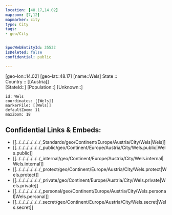 ```yaml
---
location: [48.17,14.02] 
mapzoom: [7,12] 
mapmarker: city 
type: City
tags:
- geo/City


SpocWebEntityId: 35532
isDeleted: false
confidential: public

---
```

[geo-lon::14.02] 
[geo-lat::48.17] 
[name::Wels] 
State ::  
Country :: [[Austria]]  
[StateId::] 
[Population::] 
[Unknown::] 


```leaflet
id: Wels
coordinates: [[Wels]] 
markerFile: [[Wels]] 
defaultZoom: 11 
maxZoom: 18
```


## Confidential Links & Embeds: 
- [[../../../../../../_Standards/geo/Continent/Europe/Austria/City/Wels|Wels]] 
- [[../../../../../../_public/geo/Continent/Europe/Austria/City/Wels.public|Wels.public]] 
- [[../../../../../../_internal/geo/Continent/Europe/Austria/City/Wels.internal|Wels.internal]] 
- [[../../../../../../_protect/geo/Continent/Europe/Austria/City/Wels.protect|Wels.protect]] 
- [[../../../../../../_private/geo/Continent/Europe/Austria/City/Wels.private|Wels.private]] 
- [[../../../../../../_personal/geo/Continent/Europe/Austria/City/Wels.personal|Wels.personal]] 
- [[../../../../../../_secret/geo/Continent/Europe/Austria/City/Wels.secret|Wels.secret]] 
